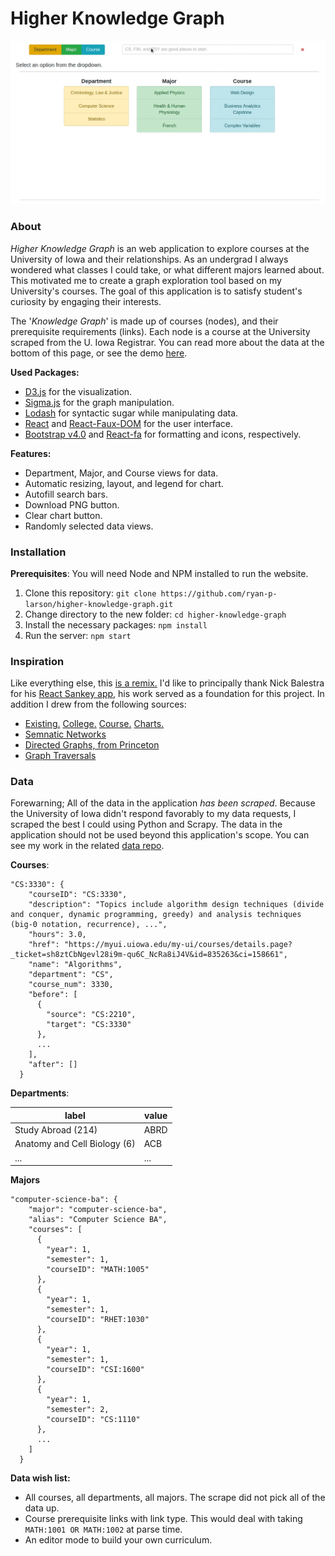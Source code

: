 # Higher Knowledge Graph

![Screenplay of application interaction.](media/splash.gif)

### About

*Higher Knowledge Graph* is an web application to explore courses at the University of Iowa and their relationships. As an undergrad I always wondered what classes I could take, or what different majors learned about. This motivated me to create a graph exploration tool based on my University's courses. The goal of this application is to satisfy student's curiosity by engaging their interests.

The '*Knowledge Graph*' is made up of courses (nodes), and their prerequisite requirements (links). Each node is a course at the University scraped from the U. Iowa Registrar. You can read more about the data at the bottom of this page, or see the demo [here](https://ryan-p-larson.github.io/higher-knowledge-graph).  

**Used Packages:**
- [D3.js](https://github.com/d3/d3) for the visualization.
- [Sigma.js](https://github.com/jacomyal/sigma.js/) for the graph manipulation.
- [Lodash](https://github.com/lodash/lodash) for syntactic sugar while manipulating data.
- [React](https://reactjs.org/) and [React-Faux-DOM](https://github.com/Olical/react-faux-dom) for the user interface.
- [Bootstrap v4.0](https://getbootstrap.com) and [React-fa](https://github.com/andreypopp/react-fa) for formatting and icons, respectively.

**Features:**
- Department, Major, and Course views for data.
- Automatic resizing, layout, and legend for chart.
- Autofill search bars.
- Download PNG button.
- Clear chart button.
- Randomly selected data views.

### Installation

**Prerequisites**: You will need Node and NPM installed to run the website.

1. Clone this repository: `git clone https://github.com/ryan-p-larson/higher-knowledge-graph.git`
2. Change directory to the new folder: `cd higher-knowledge-graph`
3. Install the necessary packages: `npm install`
4. Run the server: `npm start`

### Inspiration

Like everything else, this [is a remix.](http://www.everythingisaremix.info/) I'd like to principally thank Nick Balestra for his [React Sankey app](https://github.com/nickbalestra/sankey), his work served as a foundation for this project. In addition I drew from the following sources:
- [Existing.](media/pacific-university-mathematics-chart.JPG) [College.](media/cornell-university-compsci-chart.JPG) [Course.](media/georgefox-engineering-chart.JPG) [Charts.](media/nmt-compsci-chart.JPG)
- [Semnatic Networks](https://en.wikipedia.org/wiki/Semantic_network)
- [Directed Graphs, from Princeton](http://algs4.cs.princeton.edu/42digraph/)
- [Graph Traversals](https://en.wikipedia.org/wiki/Graph_traversal)

### Data

Forewarning; All of the data in the application *has been scraped*. Because the University of Iowa didn't respond favorably to my data requests, I scraped the best I could using Python and Scrapy.  The data in the application should not be used beyond this application's scope. You can see my work in the related [data repo](https://github.com/ryan-p-larson/hackathon).

**Courses**:
```
"CS:3330": {
    "courseID": "CS:3330",
    "description": "Topics include algorithm design techniques (divide and conquer, dynamic programming, greedy) and analysis techniques (big-0 notation, recurrence), ...",
    "hours": 3.0,
    "href": "https://myui.uiowa.edu/my-ui/courses/details.page?_ticket=sh8ztCbNgevl28i9m-qu6C_NcRa8iJ4V&id=835263&ci=158661",
    "name": "Algorithms",
    "department": "CS",
    "course_num": 3330,
    "before": [
      {
        "source": "CS:2210",
        "target": "CS:3330"
      },
      ...
    ],
    "after": []
  }
  ```

**Departments**:

| label | value |
|---|---|
| Study Abroad (214) | ABRD |
| Anatomy and Cell Biology (6) | ACB |
| ... | ... |

**Majors**
```
"computer-science-ba": {
    "major": "computer-science-ba",
    "alias": "Computer Science BA",
    "courses": [
      {
        "year": 1,
        "semester": 1,
        "courseID": "MATH:1005"
      },
      {
        "year": 1,
        "semester": 1,
        "courseID": "RHET:1030"
      },
      {
        "year": 1,
        "semester": 1,
        "courseID": "CSI:1600"
      },
      {
        "year": 1,
        "semester": 2,
        "courseID": "CS:1110"
      },
      ...
    ]
  }
```

**Data wish list:**
- All courses, all departments, all majors. The scrape did not pick all of the data up.
- Course prerequisite links with link type. This would deal with taking `MATH:1001 OR MATH:1002` at parse time.
- An editor mode to build your own curriculum.
